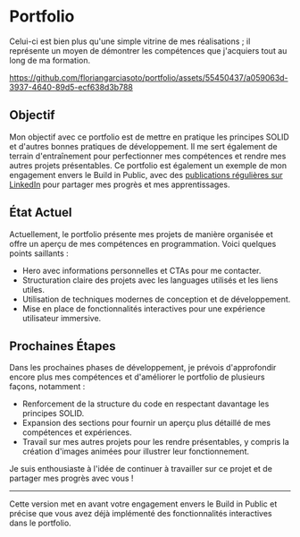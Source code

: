 # Portfolio

Celui-ci est bien plus qu'une simple vitrine de mes réalisations ; il représente un moyen de démontrer les compétences que j'acquiers tout au long de ma formation.

https://github.com/floriangarciasoto/portfolio/assets/55450437/a059063d-3937-4640-89d5-ecf638d3b788

## Objectif

Mon objectif avec ce portfolio est de mettre en pratique les principes SOLID et d'autres bonnes pratiques de développement. Il me sert également de terrain d'entraînement pour perfectionner mes compétences et rendre mes autres projets présentables. Ce portfolio est également un exemple de mon engagement envers le Build in Public, avec des [publications régulières sur LinkedIn](https://www.linkedin.com/in/florian-garcia-soto/recent-activity/all/) pour partager mes progrès et mes apprentissages.

## État Actuel

Actuellement, le portfolio présente mes projets de manière organisée et offre un aperçu de mes compétences en programmation. Voici quelques points saillants :

- Hero avec informations personnelles et CTAs pour me contacter.
- Structuration claire des projets avec les languages utilisés et les liens utiles.
- Utilisation de techniques modernes de conception et de développement.
- Mise en place de fonctionnalités interactives pour une expérience utilisateur immersive.

## Prochaines Étapes

Dans les prochaines phases de développement, je prévois d'approfondir encore plus mes compétences et d'améliorer le portfolio de plusieurs façons, notamment :

- Renforcement de la structure du code en respectant davantage les principes SOLID.
- Expansion des sections pour fournir un aperçu plus détaillé de mes compétences et expériences.
- Travail sur mes autres projets pour les rendre présentables, y compris la création d'images animées pour illustrer leur fonctionnement.

Je suis enthousiaste à l'idée de continuer à travailler sur ce projet et de partager mes progrès avec vous !

---

Cette version met en avant votre engagement envers le Build in Public et précise que vous avez déjà implémenté des fonctionnalités interactives dans le portfolio.
